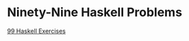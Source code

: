 # Ninety-Nine Haskell Problems

[99 Haskell Exercises](http://www.haskell.org/haskellwiki/99_Haskell_exercises)
